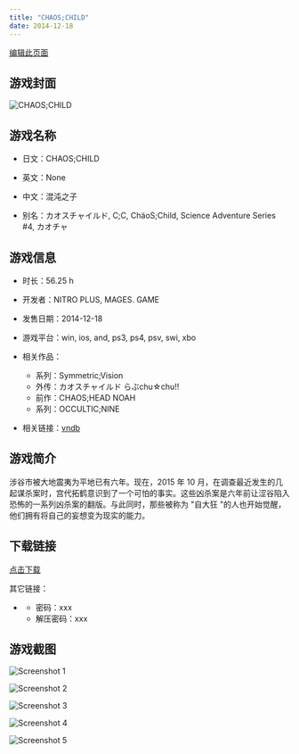 ```yaml
---
title: "CHAOS;CHILD"
date: 2014-12-18
---
```

[编辑此页面](https://github.com/ACG-3/ADV3-source/blob/main/source/_posts/CHAOS%3BCHILD.md)

## 游戏封面

![CHAOS;CHILD](https://pan.timero.xyz/onedrive/img_lib_001/CHAOS;CHILD_cover.avif)


## 游戏名称

- 日文：CHAOS;CHILD
- 英文：None
- 中文：混沌之子

- 别名：カオスチャイルド, C;C, ChäoS;Child, Science Adventure Series #4, カオチャ


## 游戏信息

- 时长：56.25 h
- 开发者：NITRO PLUS, MAGES. GAME
- 发售日期：2014-12-18
- 游戏平台：win, ios, and, ps3, ps4, psv, swi, xbo
- 相关作品：
   - 系列：Symmetric;Vision
   - 外传：カオスチャイルド らぶchu☆chu!!
   - 前作：CHAOS;HEAD NOAH
   - 系列：OCCULTIC;NINE

- 相关链接：[vndb](https://vndb.org/v14018)


## 游戏简介

涉谷市被大地震夷为平地已有六年。现在，2015 年 10 月，在调查最近发生的几起谋杀案时，宫代拓鹤意识到了一个可怕的事实。这些凶杀案是六年前让涩谷陷入恐怖的一系列凶杀案的翻版。与此同时，那些被称为 "自大狂 "的人也开始觉醒，他们拥有将自己的妄想变为现实的能力。




## 下载链接

[点击下载](https://pan.timero.xyz/onedrive/adv_lib_001/CHAOS%3BCHILD)

其它链接：
- []()
    - 密码：xxx
    - 解压密码：xxx


## 游戏截图


![Screenshot 1](https://pan.timero.xyz/onedrive/img_lib_001/CHAOS;CHILD_Screenshot_1.avif)

![Screenshot 2](https://pan.timero.xyz/onedrive/img_lib_001/CHAOS;CHILD_Screenshot_2.avif)

![Screenshot 3](https://pan.timero.xyz/onedrive/img_lib_001/CHAOS;CHILD_Screenshot_3.avif)

![Screenshot 4](https://pan.timero.xyz/onedrive/img_lib_001/CHAOS;CHILD_Screenshot_4.avif)

![Screenshot 5](https://pan.timero.xyz/onedrive/img_lib_001/CHAOS;CHILD_Screenshot_5.avif)

